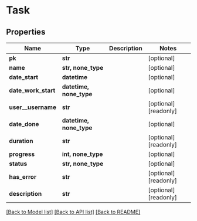 # Task


## Properties
Name | Type | Description | Notes
------------ | ------------- | ------------- | -------------
**pk** | **str** |  | [optional] 
**name** | **str, none_type** |  | [optional] 
**date_start** | **datetime** |  | [optional] 
**date_work_start** | **datetime, none_type** |  | [optional] 
**user__username** | **str** |  | [optional] [readonly] 
**date_done** | **datetime, none_type** |  | [optional] 
**duration** | **str** |  | [optional] [readonly] 
**progress** | **int, none_type** |  | [optional] 
**status** | **str, none_type** |  | [optional] 
**has_error** | **str** |  | [optional] [readonly] 
**description** | **str** |  | [optional] [readonly] 

[[Back to Model list]](../README.md#documentation-for-models) [[Back to API list]](../README.md#documentation-for-api-endpoints) [[Back to README]](../README.md)


